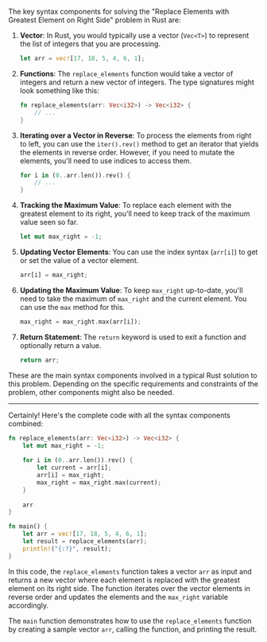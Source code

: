 The key syntax components for solving the "Replace Elements with Greatest Element on Right Side" problem in Rust are:

1. **Vector**: In Rust, you would typically use a vector (`Vec<T>`) to represent the list of integers that you are processing. 

    ```rust
    let arr = vec![17, 18, 5, 4, 6, 1];
    ```

2. **Functions**: The `replace_elements` function would take a vector of integers and return a new vector of integers. The type signatures might look something like this:

    ```rust
    fn replace_elements(arr: Vec<i32>) -> Vec<i32> {
        // ...
    }
    ```

3. **Iterating over a Vector in Reverse**: To process the elements from right to left, you can use the `iter().rev()` method to get an iterator that yields the elements in reverse order. However, if you need to mutate the elements, you'll need to use indices to access them.

    ```rust
    for i in (0..arr.len()).rev() {
        // ...
    }
    ```

4. **Tracking the Maximum Value**: To replace each element with the greatest element to its right, you'll need to keep track of the maximum value seen so far. 

    ```rust
    let mut max_right = -1;
    ```

5. **Updating Vector Elements**: You can use the index syntax (`arr[i]`) to get or set the value of a vector element.

    ```rust
    arr[i] = max_right;
    ```

6. **Updating the Maximum Value**: To keep `max_right` up-to-date, you'll need to take the maximum of `max_right` and the current element. You can use the `max` method for this.

    ```rust
    max_right = max_right.max(arr[i]);
    ```

7. **Return Statement**: The `return` keyword is used to exit a function and optionally return a value.

    ```rust
    return arr;
    ```

These are the main syntax components involved in a typical Rust solution to this problem. Depending on the specific requirements and constraints of the problem, other components might also be needed.

---
Certainly! Here's the complete code with all the syntax components combined:

```rust
fn replace_elements(arr: Vec<i32>) -> Vec<i32> {
    let mut max_right = -1;
    
    for i in (0..arr.len()).rev() {
        let current = arr[i];
        arr[i] = max_right;
        max_right = max_right.max(current);
    }
    
    arr
}

fn main() {
    let arr = vec![17, 18, 5, 4, 6, 1];
    let result = replace_elements(arr);
    println!("{:?}", result);
}
```

In this code, the `replace_elements` function takes a vector `arr` as input and returns a new vector where each element is replaced with the greatest element on its right side. The function iterates over the vector elements in reverse order and updates the elements and the `max_right` variable accordingly.

The `main` function demonstrates how to use the `replace_elements` function by creating a sample vector `arr`, calling the function, and printing the result.